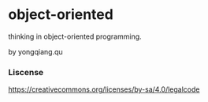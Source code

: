 # object-oriented
thinking in object-oriented programming.


by yongqiang.qu
### Liscense
https://creativecommons.org/licenses/by-sa/4.0/legalcode
